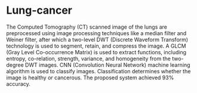 # Lung-cancer
The Computed Tomography (CT) scanned image of the lungs are preprocessed using image processing techniques like a median filter and Weiner filter, after which a two-level DWT (Discrete Waveform Transform) technology is used to segment, retain, and compress the image. A GLCM (Gray Level Co-occurrence Matrix) is used to extract functions, including entropy, co-relation, strength, variance, and homogeneity from the two-degree DWT images. CNN (Convolution Neural Network) machine learning algorithm is used to classify images. Classification determines whether the image is healthy or cancerous. The proposed system achieved 93% accuracy.

